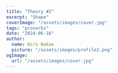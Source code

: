 ```yaml
---
title: "Theory #2"
excerpt: "Shape"
coverImage: "/assets/images/cover.jpg"
tags: "proverbs"
date: "2024-06-16"
author:
  name: Hiro Nakae
  picture: "/assets/images/profile2.png"
ogImage:
  url: "/assets/images/cover.jpg"
---
```

